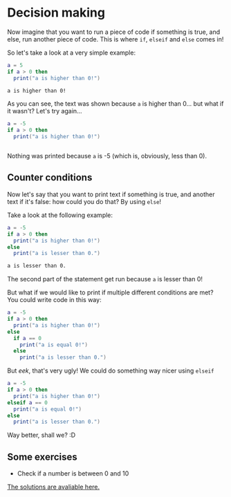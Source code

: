 # Decision making
Now imagine that you want to run a piece of code if something is true, and else, run another piece of code.
This is where `if`, `elseif` and `else` comes in!

So let's take a look at a very simple example:

```lua
a = 5
if a > 0 then
  print("a is higher than 0!")
```

```bash
a is higher than 0!
```

As you can see, the text was shown because `a` is higher than 0... but what if it wasn't?
Let's try again...

```lua
a = -5
if a > 0 then
  print("a is higher than 0!")
```

```bash

```

Nothing was printed because `a` is -5 (which is, obviously, less than 0).

## Counter conditions
Now let's say that you want to print text if something is true, and another text if it's false: how could you do that?
By using `else`!

Take a look at the following example:

```lua
a = -5
if a > 0 then
  print("a is higher than 0!")
else
  print("a is lesser than 0.")
```

```bash
a is lesser than 0.
```

The second part of the statement get run because `a` is lesser than 0!

But what if we would like to print if multiple different conditions are met? You could write code in this way:

```lua
a = -5
if a > 0 then
  print("a is higher than 0!")
else
  if a == 0
    print("a is equal 0!")
  else
    print("a is lesser than 0.")
```

But *eek*, that's very ugly! We could do something way nicer using `elseif`

```lua
a = -5
if a > 0 then
  print("a is higher than 0!")
elseif a == 0
  print("a is equal 0!")
else
  print("a is lesser than 0.")
```

Way better, shall we? :D

## Some exercises
- Check if a number is between 0 and 10

[The solutions are avaliable here.](solutions/4.md)
